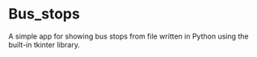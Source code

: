 # Bus_stops
A simple app for showing bus stops from file written in Python using the built-in tkinter library.
